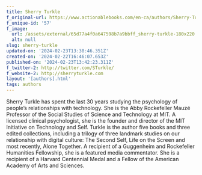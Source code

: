 ```yaml
---
title: Sherry Turkle
f_original-url: https://www.actionablebooks.com/en-ca/authors/Sherry-Turkle/
f_unique-id: '57'
f_image:
  url: /assets/external/65d77a4f0a647598b7a9bbff_sherry-turkle-180x220.jpeg
  alt: null
slug: sherry-turkle
updated-on: '2024-02-23T13:30:46.351Z'
created-on: '2024-02-22T16:46:07.653Z'
published-on: '2024-02-23T13:42:23.311Z'
f_twitter-2: http://twitter.com/STurkle/
f_website-2: http://sherryturkle.com
layout: '[authors].html'
tags: authors
---
```


Sherry Turkle has spent the last 30 years studying the psychology of people’s relationships with technology. She is the Abby Rockefeller Mauzé Professor of the Social Studies of Science and Technology at MIT. A licensed clinical psychologist, she is the founder and director of the MIT Initiative on Technology and Self. Turkle is the author five books and three edited collections, including a trilogy of three landmark studies on our relationship with digital culture: The Second Self, Life on the Screen and most recently, Alone Together. A recipient of a Guggenheim and Rockefeller Humanities Fellowship, she is a featured media commentator. She is a recipient of a Harvard Centennial Medal and a Fellow of the American Academy of Arts and Sciences.
